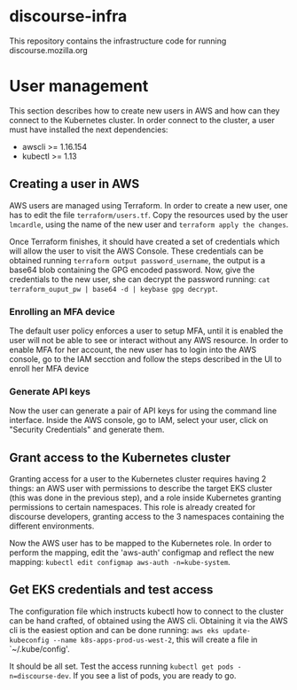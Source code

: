 # discourse-infra
This repository contains the infrastructure code for running discourse.mozilla.org

# User management
This section describes how to create new users in AWS and how can they connect to the Kubernetes cluster.
In order connect to the cluster, a user must have installed the next dependencies:
 - awscli >= 1.16.154
 - kubectl >= 1.13 

## Creating a user in AWS
AWS users are managed using Terraform. In order to create a new user, one has to edit the file `terraform/users.tf`. Copy the resources used by the user `lmcardle`, using the name of the new user and `terraform apply the changes`.

Once Terraform finishes, it should have created a set of credentials which will allow the user to visit the AWS Console. These credentials can be obtained running `terraform output password_username`, the output is a base64 blob containing the GPG encoded password. Now, give the credentials to the new user, she can decrypt the password running: `cat terraform_ouput_pw | base64 -d | keybase gpg decrypt`.

### Enrolling an MFA device
The default user policy enforces a user to setup MFA, until it is enabled the user will not be able to see or interact without any AWS resource.
In order to enable MFA for her account, the new user has to login into the AWS console, go to the IAM secction and follow the steps described in the UI to enroll her MFA device

### Generate API keys
Now the user can generate a pair of API keys for using the command line interface. Inside the AWS console, go to IAM, select your user, click on "Security Credentials" and generate them.

## Grant access to the Kubernetes cluster
Granting access for a user to the Kubernetes cluster requires having 2 things: an AWS user with permissions to describe the target EKS cluster (this was done in the previous step), and a role inside Kubernetes granting permissions to certain namespaces. This role is already created for discourse developers, granting access to the 3 namespaces containing the different environments.

Now the AWS user has to be mapped to the Kubernetes role. In order to perform the mapping, edit the 'aws-auth' configmap and reflect the new mapping: `kubectl edit configmap aws-auth -n=kube-system`.

## Get EKS credentials and test access
The configuration file which instructs kubectl how to connect to the cluster can be hand crafted, of obtained using the AWS cli. Obtaining it via the AWS cli is the easiest option and can be done running: `aws eks update-kubeconfig --name k8s-apps-prod-us-west-2`, this will create a file in `~/.kube/config'.

It should be all set. Test the access running `kubectl get pods -n=discourse-dev`. If you see a list of pods, you are ready to go. 
